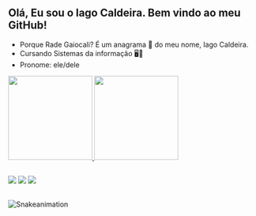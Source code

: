 ## Olá, Eu sou o Iago Caldeira. Bem vindo ao meu GitHub!
  - Porque Rade Gaiocali? É um anagrama 🔄️ do meu nome, Iago Caldeira.
  - Cursando Sistemas da informação 🖥️📲
  - Pronome: ele/dele
  
 
  <div>
  <a href="https://beacons.ai/radegaiocali">
  <img height="170cm" src="https://github-readme-stats.vercel.app/api?username=radegaiocali&show_icons=true&theme=chartreuse-dark&include_all_commits=true&count_private=true"/_>
  <img height="170cm" src="https://github-readme-stats.vercel.app/api/top-langs/?username=radegaiocali&layout=compact&langs_count=16&theme=chartreuse-dark"/_>
  </div>
  
  
##

<div>
<a href="https://www.linkedin.com/in/iago-caldeira-79603197" target="_blank"><img src="https://img.shields.io/badge/-LinkedIn-%230077B5?style=for-the-badge&logo=instagram&logoColor=white" target="_blank"></a>
<a href="https://www.instagram.com/2icaldeira" target="_blank"><img src="https://img.shields.io/badge/-Instagram-%23E4405F?style=for-the-badge&logo=linkedin&logoColor=white" target="_blank"></a>
<a href="https://wa.me/5531992904416" target="_blank"><img src="https://img.shields.io/badge/WhatsApp-25D366?style=for-the-badge&logo=whatsapp&logoColor=white" target="_blank"></a>
</div>

##

![Snakeanimation](https://github.com/radegaiocali/iagocaldeira/blob/output/github-contribution-grid-snake.svg)
